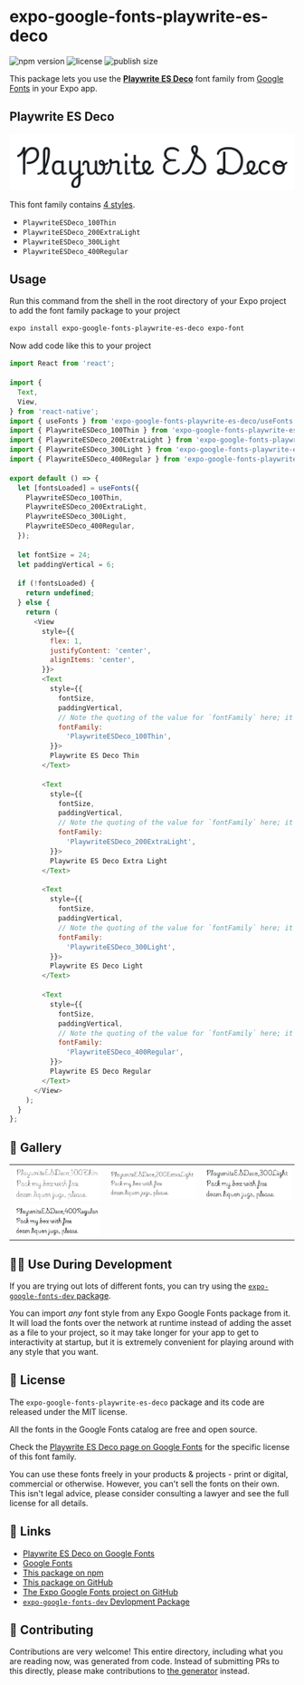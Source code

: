 # expo-google-fonts-playwrite-es-deco

![npm version](https://flat.badgen.net/npm/v/expo-google-fonts-playwrite-es-deco)
![license](https://flat.badgen.net/github/license/expo/google-fonts)
![publish size](https://flat.badgen.net/packagephobia/install/expo-google-fonts-playwrite-es-deco)

This package lets you use the [**Playwrite ES Deco**](https://fonts.google.com/specimen/Playwrite+ES+Deco) font family from [Google Fonts](https://fonts.google.com/) in your Expo app.

## Playwrite ES Deco

![Playwrite ES Deco](./font-family.png)

This font family contains [4 styles](#-gallery).

- `PlaywriteESDeco_100Thin`
- `PlaywriteESDeco_200ExtraLight`
- `PlaywriteESDeco_300Light`
- `PlaywriteESDeco_400Regular`

## Usage

Run this command from the shell in the root directory of your Expo project to add the font family package to your project
```sh
expo install expo-google-fonts-playwrite-es-deco expo-font
```

Now add code like this to your project
```js
import React from 'react';

import {
  Text,
  View,
} from 'react-native';
import { useFonts } from 'expo-google-fonts-playwrite-es-deco/useFonts';
import { PlaywriteESDeco_100Thin } from 'expo-google-fonts-playwrite-es-deco/100Thin';
import { PlaywriteESDeco_200ExtraLight } from 'expo-google-fonts-playwrite-es-deco/200ExtraLight';
import { PlaywriteESDeco_300Light } from 'expo-google-fonts-playwrite-es-deco/300Light';
import { PlaywriteESDeco_400Regular } from 'expo-google-fonts-playwrite-es-deco/400Regular';

export default () => {
  let [fontsLoaded] = useFonts({
    PlaywriteESDeco_100Thin,
    PlaywriteESDeco_200ExtraLight,
    PlaywriteESDeco_300Light,
    PlaywriteESDeco_400Regular,
  });

  let fontSize = 24;
  let paddingVertical = 6;

  if (!fontsLoaded) {
    return undefined;
  } else {
    return (
      <View
        style={{
          flex: 1,
          justifyContent: 'center',
          alignItems: 'center',
        }}>
        <Text
          style={{
            fontSize,
            paddingVertical,
            // Note the quoting of the value for `fontFamily` here; it expects a string!
            fontFamily:
              'PlaywriteESDeco_100Thin',
          }}>
          Playwrite ES Deco Thin
        </Text>

        <Text
          style={{
            fontSize,
            paddingVertical,
            // Note the quoting of the value for `fontFamily` here; it expects a string!
            fontFamily:
              'PlaywriteESDeco_200ExtraLight',
          }}>
          Playwrite ES Deco Extra Light
        </Text>

        <Text
          style={{
            fontSize,
            paddingVertical,
            // Note the quoting of the value for `fontFamily` here; it expects a string!
            fontFamily:
              'PlaywriteESDeco_300Light',
          }}>
          Playwrite ES Deco Light
        </Text>

        <Text
          style={{
            fontSize,
            paddingVertical,
            // Note the quoting of the value for `fontFamily` here; it expects a string!
            fontFamily:
              'PlaywriteESDeco_400Regular',
          }}>
          Playwrite ES Deco Regular
        </Text>
      </View>
    );
  }
};

```

## 🔡 Gallery


||||
|-|-|-|
|![PlaywriteESDeco_100Thin](.//100Thin/PlaywriteESDeco_100Thin.ttf.png)|![PlaywriteESDeco_200ExtraLight](.//200ExtraLight/PlaywriteESDeco_200ExtraLight.ttf.png)|![PlaywriteESDeco_300Light](.//300Light/PlaywriteESDeco_300Light.ttf.png)||
|![PlaywriteESDeco_400Regular](.//400Regular/PlaywriteESDeco_400Regular.ttf.png)||||


## 👩‍💻 Use During Development

If you are trying out lots of different fonts, you can try using the [`expo-google-fonts-dev` package](https://github.com/freeboub/google-fonts/tree/master/font-packages/dev#readme).

You can import *any* font style from any Expo Google Fonts package from it. It will load the fonts
over the network at runtime instead of adding the asset as a file to your project, so it may take longer
for your app to get to interactivity at startup, but it is extremely convenient
for playing around with any style that you want.

## 📖 License

The `expo-google-fonts-playwrite-es-deco` package and its code are released under the MIT license.

All the fonts in the Google Fonts catalog are free and open source.

Check the [Playwrite ES Deco page on Google Fonts](https://fonts.google.com/specimen/Playwrite+ES+Deco) for the specific license of this font family.

You can use these fonts freely in your products & projects - print or digital, commercial or otherwise. However, you can't sell the fonts on their own. This isn't legal advice, please consider consulting a lawyer and see the full license for all details.

## 🔗 Links

- [Playwrite ES Deco on Google Fonts](https://fonts.google.com/specimen/Playwrite+ES+Deco)
- [Google Fonts](https://fonts.google.com/)
- [This package on npm](https://www.npmjs.com/package/expo-google-fonts-playwrite-es-deco)
- [This package on GitHub](https://github.com/freeboub/google-fonts/tree/master/font-packages/playwrite-es-deco)
- [The Expo Google Fonts project on GitHub](https://github.com/freeboub/google-fonts)
- [`expo-google-fonts-dev` Devlopment Package](https://github.com/freeboub/google-fonts/tree/master/font-packages/dev)

## 🤝 Contributing

Contributions are very welcome! This entire directory, including what you are reading now, was generated from code. Instead of submitting PRs to this directly, please make contributions to [the generator](https://github.com/freeboub/google-fonts/tree/master/packages/generator) instead.
